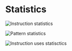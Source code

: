 # Statistics

![]("instruction_stats.png" "Instruction statistics")

![]("pattern_stats.png" "Pattern statistics")

![]("instruction_uses_stats.png" "Instruction uses statisctics")
